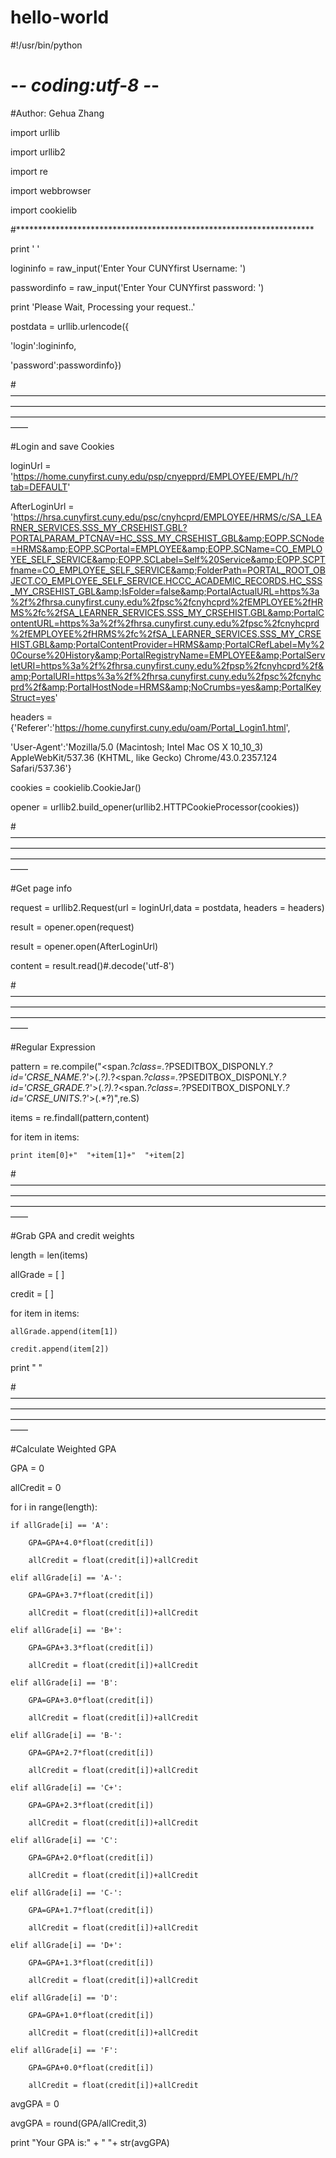 # hello-world

#!/usr/bin/python

# -*- coding:utf-8 -*-

#Author: Gehua Zhang



import urllib	

import urllib2

import re

import webbrowser

import cookielib





#********************************************************************



print ' '

logininfo = raw_input('Enter Your CUNYfirst Username: ')

passwordinfo = raw_input('Enter Your CUNYfirst password: ')

print 'Please Wait, Processing your request..'

postdata = urllib.urlencode({

'login':logininfo,

'password':passwordinfo})



#——————————————————————————————————————————————————————————————————————————————————————————————————————————————

#Login and save Cookies



loginUrl = 'https://home.cunyfirst.cuny.edu/psp/cnyepprd/EMPLOYEE/EMPL/h/?tab=DEFAULT'

AfterLoginUrl = 'https://hrsa.cunyfirst.cuny.edu/psc/cnyhcprd/EMPLOYEE/HRMS/c/SA_LEARNER_SERVICES.SSS_MY_CRSEHIST.GBL?PORTALPARAM_PTCNAV=HC_SSS_MY_CRSEHIST_GBL&amp;EOPP.SCNode=HRMS&amp;EOPP.SCPortal=EMPLOYEE&amp;EOPP.SCName=CO_EMPLOYEE_SELF_SERVICE&amp;EOPP.SCLabel=Self%20Service&amp;EOPP.SCPTfname=CO_EMPLOYEE_SELF_SERVICE&amp;FolderPath=PORTAL_ROOT_OBJECT.CO_EMPLOYEE_SELF_SERVICE.HCCC_ACADEMIC_RECORDS.HC_SSS_MY_CRSEHIST_GBL&amp;IsFolder=false&amp;PortalActualURL=https%3a%2f%2fhrsa.cunyfirst.cuny.edu%2fpsc%2fcnyhcprd%2fEMPLOYEE%2fHRMS%2fc%2fSA_LEARNER_SERVICES.SSS_MY_CRSEHIST.GBL&amp;PortalContentURL=https%3a%2f%2fhrsa.cunyfirst.cuny.edu%2fpsc%2fcnyhcprd%2fEMPLOYEE%2fHRMS%2fc%2fSA_LEARNER_SERVICES.SSS_MY_CRSEHIST.GBL&amp;PortalContentProvider=HRMS&amp;PortalCRefLabel=My%20Course%20History&amp;PortalRegistryName=EMPLOYEE&amp;PortalServletURI=https%3a%2f%2fhrsa.cunyfirst.cuny.edu%2fpsp%2fcnyhcprd%2f&amp;PortalURI=https%3a%2f%2fhrsa.cunyfirst.cuny.edu%2fpsc%2fcnyhcprd%2f&amp;PortalHostNode=HRMS&amp;NoCrumbs=yes&amp;PortalKeyStruct=yes'

headers = {'Referer':'https://home.cunyfirst.cuny.edu/oam/Portal_Login1.html',

'User-Agent':'Mozilla/5.0 (Macintosh; Intel Mac OS X 10_10_3) AppleWebKit/537.36 (KHTML, like Gecko) Chrome/43.0.2357.124 Safari/537.36'}

cookies = cookielib.CookieJar()

opener = urllib2.build_opener(urllib2.HTTPCookieProcessor(cookies))



#——————————————————————————————————————————————————————————————————————————————————————————————————————————————

#Get page info



request = urllib2.Request(url = loginUrl,data = postdata, headers = headers) 

result = opener.open(request)

result = opener.open(AfterLoginUrl)

content = result.read()#.decode('utf-8')



#——————————————————————————————————————————————————————————————————————————————————————————————————————————————

#Regular Expression



pattern = re.compile("<span.*?class=.*?PSEDITBOX_DISPONLY.*?id='CRSE_NAME.*?'>(.*?)</span>.*?<span.*?class=.*?PSEDITBOX_DISPONLY.*?id='CRSE_GRADE.*?'>(.*?)</span>.*?<span.*?class=.*?PSEDITBOX_DISPONLY.*?id='CRSE_UNITS.*?'>(.*?)</span>",re.S)

items = re.findall(pattern,content)

for item in items:

	print item[0]+"  "+item[1]+"  "+item[2]



#——————————————————————————————————————————————————————————————————————————————————————————————————————————————

#Grab GPA and credit weights



length = len(items)

allGrade = [ ]

credit = [ ]

for item in items:

	allGrade.append(item[1])

	credit.append(item[2])

print " "





#——————————————————————————————————————————————————————————————————————————————————————————————————————————————

#Calculate Weighted GPA



GPA = 0

allCredit = 0

for i in range(length):

	if allGrade[i] == 'A':

		GPA=GPA+4.0*float(credit[i])

		allCredit = float(credit[i])+allCredit

	elif allGrade[i] == 'A-':

		GPA=GPA+3.7*float(credit[i])

		allCredit = float(credit[i])+allCredit

	elif allGrade[i] == 'B+':

		GPA=GPA+3.3*float(credit[i])

		allCredit = float(credit[i])+allCredit

	elif allGrade[i] == 'B':

		GPA=GPA+3.0*float(credit[i])

		allCredit = float(credit[i])+allCredit

	elif allGrade[i] == 'B-':

		GPA=GPA+2.7*float(credit[i])

		allCredit = float(credit[i])+allCredit

	elif allGrade[i] == 'C+':

		GPA=GPA+2.3*float(credit[i])

		allCredit = float(credit[i])+allCredit

	elif allGrade[i] == 'C':

		GPA=GPA+2.0*float(credit[i])

		allCredit = float(credit[i])+allCredit

	elif allGrade[i] == 'C-':

		GPA=GPA+1.7*float(credit[i])

		allCredit = float(credit[i])+allCredit

	elif allGrade[i] == 'D+':

		GPA=GPA+1.3*float(credit[i])

		allCredit = float(credit[i])+allCredit

	elif allGrade[i] == 'D':

		GPA=GPA+1.0*float(credit[i])

		allCredit = float(credit[i])+allCredit

	elif allGrade[i] == 'F':

		GPA=GPA+0.0*float(credit[i])

		allCredit = float(credit[i])+allCredit



avgGPA = 0

avgGPA = round(GPA/allCredit,3)



print "Your GPA is:" + "  "+ str(avgGPA)
